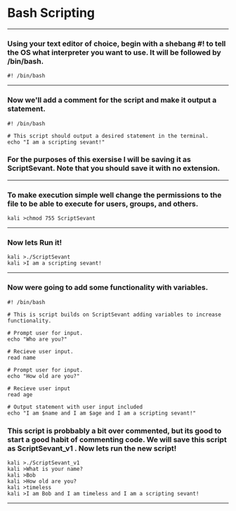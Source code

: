 <!---
  Name          : Bash Scripting
  Project       : Linux-Basics
  Description   : Introduction to Bash Scripting
  Creation Date : 20 Novembber 2023
  Author        : Samhain
  Link          : https://github.com/SunTzusTeacher/Linux-Basics/
--->

# Bash Scripting
---
### Using your text editor of choice, begin with a shebang **#!** to tell the OS what interpreter you want to use. It will be followed by **/bin/bash**.

````
#! /bin/bash
````

---
### Now we'll add a comment for the script and make it output a statement.

````
#! /bin/bash

# This script should output a desired statement in the terminal.
echo "I am a scripting sevant!"
````

### For the purposes of this exersise I will be saving it as **ScriptSevant**. **Note** that you should save it with no extension.

---
### To make execution simple well change the permissions to the file to be able to execute for users, groups, and others.

````shell
kali >chmod 755 ScriptSevant
````

---

### Now lets Run it!
````shell
kali >./ScriptSevant
kali >I am a scripting sevant!
````

---

### Now were going to add some functionality with variables.

````
#! /bin/bash

# This is script builds on ScriptSevant adding variables to increase functionality.

# Prompt user for input.
echo "Who are you?"

# Recieve user input.
read name

# Prompt user for input.
echo "How old are you?"

# Recieve user input
read age

# Output statement with user input included
echo "I am $name and I am $age and I am a scripting sevant!"
````

### This script is probbably a bit over commented, but its good to start a good habit of commenting code. We will save this script as **ScriptSevant_v1** . Now lets run the new script!

````shell
kali >./ScriptSevant_v1
kali >What is your name?
kali >Bob
kali >How old are you?
kali >timeless
kali >I am Bob and I am timeless and I am a scripting sevant!
````
---






